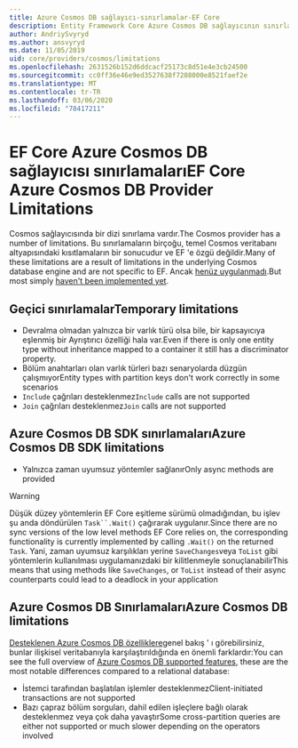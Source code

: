 ```yaml
---
title: Azure Cosmos DB sağlayıcı-sınırlamalar-EF Core
description: Entity Framework Core Azure Cosmos DB sağlayıcının sınırlamaları
author: AndriySvyryd
ms.author: ansvyryd
ms.date: 11/05/2019
uid: core/providers/cosmos/limitations
ms.openlocfilehash: 2631526b152d6ddcacf25173c8d51e4e3cb24500
ms.sourcegitcommit: cc0ff36e46e9ed3527638f7208000e8521faef2e
ms.translationtype: MT
ms.contentlocale: tr-TR
ms.lasthandoff: 03/06/2020
ms.locfileid: "78417211"
---
```

# <a name="ef-core-azure-cosmos-db-provider-limitations"></a><span data-ttu-id="bd3cf-103">EF Core Azure Cosmos DB sağlayıcısı sınırlamaları</span><span class="sxs-lookup"><span data-stu-id="bd3cf-103">EF Core Azure Cosmos DB Provider Limitations</span></span>

<span data-ttu-id="bd3cf-104">Cosmos sağlayıcısında bir dizi sınırlama vardır.</span><span class="sxs-lookup"><span data-stu-id="bd3cf-104">The Cosmos provider has a number of limitations.</span></span> <span data-ttu-id="bd3cf-105">Bu sınırlamaların birçoğu, temel Cosmos veritabanı altyapısındaki kısıtlamaların bir sonucudur ve EF 'e özgü değildir.</span><span class="sxs-lookup"><span data-stu-id="bd3cf-105">Many of these limitations are a result of limitations in the underlying Cosmos database engine and are not specific to EF.</span></span> <span data-ttu-id="bd3cf-106">Ancak [henüz uygulanmadı](https://github.com/aspnet/EntityFrameworkCore/issues?page=1&q=is%3Aissue+is%3Aopen+Cosmos+in%3Atitle+label%3Atype-enhancement+sort%3Areactions-%2B1-desc).</span><span class="sxs-lookup"><span data-stu-id="bd3cf-106">But most simply [haven't been implemented yet](https://github.com/aspnet/EntityFrameworkCore/issues?page=1&q=is%3Aissue+is%3Aopen+Cosmos+in%3Atitle+label%3Atype-enhancement+sort%3Areactions-%2B1-desc).</span></span>

## <a name="temporary-limitations"></a><span data-ttu-id="bd3cf-107">Geçici sınırlamalar</span><span class="sxs-lookup"><span data-stu-id="bd3cf-107">Temporary limitations</span></span>

- <span data-ttu-id="bd3cf-108">Devralma olmadan yalnızca bir varlık türü olsa bile, bir kapsayıcıya eşlenmiş bir Ayrıştırıcı özelliği hala var.</span><span class="sxs-lookup"><span data-stu-id="bd3cf-108">Even if there is only one entity type without inheritance mapped to a container it still has a discriminator property.</span></span>
- <span data-ttu-id="bd3cf-109">Bölüm anahtarları olan varlık türleri bazı senaryolarda düzgün çalışmıyor</span><span class="sxs-lookup"><span data-stu-id="bd3cf-109">Entity types with partition keys don't work correctly in some scenarios</span></span>
- <span data-ttu-id="bd3cf-110">`Include` çağrıları desteklenmez</span><span class="sxs-lookup"><span data-stu-id="bd3cf-110">`Include` calls are not supported</span></span>
- <span data-ttu-id="bd3cf-111">`Join` çağrıları desteklenmez</span><span class="sxs-lookup"><span data-stu-id="bd3cf-111">`Join` calls are not supported</span></span>

## <a name="azure-cosmos-db-sdk-limitations"></a><span data-ttu-id="bd3cf-112">Azure Cosmos DB SDK sınırlamaları</span><span class="sxs-lookup"><span data-stu-id="bd3cf-112">Azure Cosmos DB SDK limitations</span></span>

- <span data-ttu-id="bd3cf-113">Yalnızca zaman uyumsuz yöntemler sağlanır</span><span class="sxs-lookup"><span data-stu-id="bd3cf-113">Only async methods are provided</span></span>

> [!WARNING]
> <span data-ttu-id="bd3cf-114">Düşük düzey yöntemlerin EF Core eşitleme sürümü olmadığından, bu işlev şu anda döndürülen `Task``.Wait()` çağırarak uygulanır.</span><span class="sxs-lookup"><span data-stu-id="bd3cf-114">Since there are no sync versions of the low level methods EF Core relies on, the corresponding functionality is currently implemented by calling `.Wait()` on the returned `Task`.</span></span> <span data-ttu-id="bd3cf-115">Yani, zaman uyumsuz karşılıkları yerine `SaveChanges`veya `ToList` gibi yöntemlerin kullanılması uygulamanızdaki bir kilitlenmeyle sonuçlanabilir</span><span class="sxs-lookup"><span data-stu-id="bd3cf-115">This means that using methods like `SaveChanges`, or `ToList` instead of their async counterparts could lead to a deadlock in your application</span></span>

## <a name="azure-cosmos-db-limitations"></a><span data-ttu-id="bd3cf-116">Azure Cosmos DB Sınırlamaları</span><span class="sxs-lookup"><span data-stu-id="bd3cf-116">Azure Cosmos DB limitations</span></span>

<span data-ttu-id="bd3cf-117">[Desteklenen Azure Cosmos DB özelliklere](/azure/cosmos-db/modeling-data)genel bakış ' ı görebilirsiniz, bunlar ilişkisel veritabanıyla karşılaştırıldığında en önemli farklardır:</span><span class="sxs-lookup"><span data-stu-id="bd3cf-117">You can see the full overview of [Azure Cosmos DB supported features](/azure/cosmos-db/modeling-data), these are the most notable differences compared to a relational database:</span></span>

- <span data-ttu-id="bd3cf-118">İstemci tarafından başlatılan işlemler desteklenmez</span><span class="sxs-lookup"><span data-stu-id="bd3cf-118">Client-initiated transactions are not supported</span></span>
- <span data-ttu-id="bd3cf-119">Bazı çapraz bölüm sorguları, dahil edilen işleçlere bağlı olarak desteklenmez veya çok daha yavaştır</span><span class="sxs-lookup"><span data-stu-id="bd3cf-119">Some cross-partition queries are either not supported or much slower depending on the operators involved</span></span>
